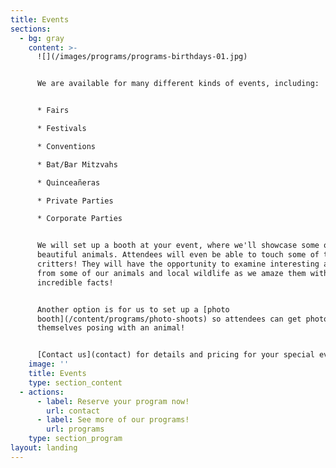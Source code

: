 ```yaml
---
title: Events
sections:
  - bg: gray
    content: >-
      ![](/images/programs/programs-birthdays-01.jpg)


      We are available for many different kinds of events, including:


      * ​Fairs

      * Festivals

      * Conventions

      * Bat/Bar Mitzvahs

      * Quinceañeras

      * Private Parties

      * Corporate Parties


      We will set up a booth at your event, where we'll showcase some of our
      beautiful animals. Attendees will even be able to touch some of the
      critters! They will have the opportunity to examine interesting artifacts
      from some of our animals and local wildlife as we amaze them with
      incredible facts!


      Another option is for us to set up a [photo
      booth](/content/programs/photo-shoots) so attendees can get photos of
      themselves posing with an animal! 


      [Contact us](contact) for details and pricing for your special event.
    image: ''
    title: Events
    type: section_content
  - actions:
      - label: Reserve your program now!
        url: contact
      - label: See more of our programs!
        url: programs
    type: section_program
layout: landing
---
```


